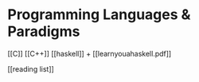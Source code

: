 # Programming Languages & Paradigms
 
[[C]]
[[C++]]
[[haskell]] + [[learnyouahaskell.pdf]]

[[reading list]]
